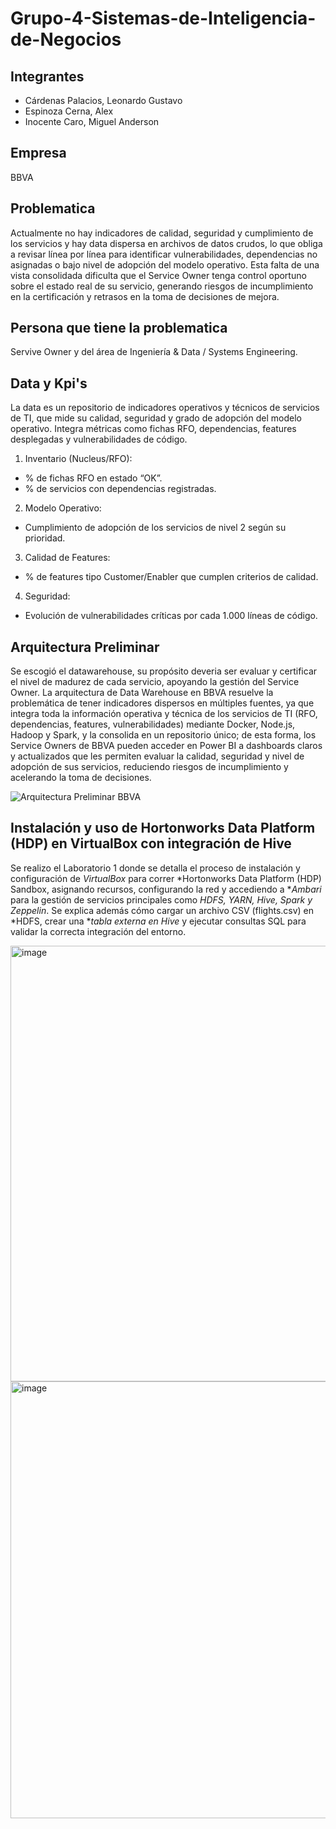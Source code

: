 # Grupo-4-Sistemas-de-Inteligencia-de-Negocios

## Integrantes
- Cárdenas Palacios, Leonardo Gustavo
- Espinoza Cerna, Alex
- Inocente Caro, Miguel Anderson

## Empresa
BBVA

## Problematica
Actualmente no hay indicadores de calidad, seguridad y cumplimiento de los servicios y hay data dispersa en archivos de datos crudos, lo que obliga a revisar línea por línea para identificar vulnerabilidades, dependencias no asignadas o bajo nivel de adopción del modelo operativo. Esta falta de una vista consolidada dificulta que el Service Owner tenga control oportuno sobre el estado real de su servicio, generando riesgos de incumplimiento en la certificación y retrasos en la toma de decisiones de mejora.

## Persona que tiene la problematica
Servive Owner y del área de Ingeniería & Data / Systems Engineering.

## Data y Kpi's
La data es un repositorio de indicadores operativos y técnicos de servicios de TI, que mide su calidad, seguridad y grado de adopción del modelo operativo. Integra métricas como fichas RFO, dependencias, features desplegadas y vulnerabilidades de código. 

1. Inventario (Nucleus/RFO):
- % de fichas RFO en estado “OK”.
- % de servicios con dependencias registradas.

2. Modelo Operativo:
- Cumplimiento de adopción de los servicios de nivel 2 según su prioridad.

3. Calidad de Features:
- % de features tipo Customer/Enabler que cumplen criterios de calidad.

4. Seguridad:
- Evolución de vulnerabilidades críticas por cada 1.000 líneas de código.

## Arquitectura Preliminar
Se escogió el datawarehouse, su propósito deveria ser evaluar y certificar el nivel de madurez de cada servicio, apoyando la gestión del Service Owner.
La arquitectura de Data Warehouse en BBVA resuelve la problemática de tener indicadores dispersos en múltiples fuentes, ya que integra toda la información operativa y técnica de los servicios de TI (RFO, dependencias, features, vulnerabilidades) mediante Docker, Node.js, Hadoop y Spark, y la consolida en un repositorio único; de esta forma, los Service Owners de BBVA pueden acceder en Power BI a dashboards claros y actualizados que les permiten evaluar la calidad, seguridad y nivel de adopción de sus servicios, reduciendo riesgos de incumplimiento y acelerando la toma de decisiones.

![Arquitectura Preliminar BBVA](https://github.com/user-attachments/assets/012e533d-e688-4041-bf63-084e7327ae14)

## Instalación y uso de Hortonworks Data Platform (HDP) en VirtualBox con integración de Hive

Se realizo el Laboratorio 1 donde se detalla el proceso de instalación y configuración de *VirtualBox* para correr *Hortonworks Data Platform (HDP) Sandbox, asignando recursos, configurando la red y accediendo a **Ambari* para la gestión de servicios principales como *HDFS, YARN, Hive, Spark y Zeppelin*.
Se explica además cómo cargar un archivo CSV (flights.csv) en *HDFS, crear una **tabla externa en Hive* y ejecutar consultas SQL para validar la correcta integración del entorno.


<img width="886" height="697" alt="image" src="https://github.com/user-attachments/assets/1f7283c1-585e-4779-8c29-c3a99d88219f" />


<img width="886" height="699" alt="image" src="https://github.com/user-attachments/assets/bce63e3c-3eee-4333-a2e4-082b031948a1" />


